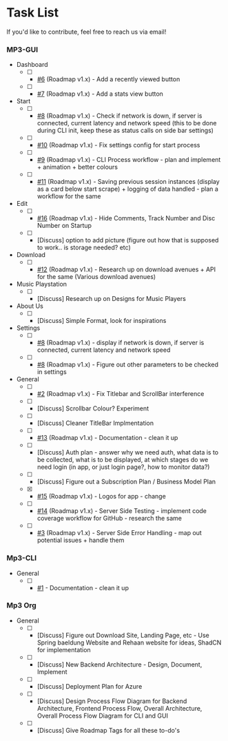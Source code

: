 # Task List

If you'd like to contribute, feel free to reach us via email!

### MP3-GUI
* Dashboard
	- [ ] - [#6](https://github.com/Mp3-Automated-Tag-Editor/Automated-Mp3-Gui/issues/6) (Roadmap v1.x) - Add a recently viewed button
	- [ ] - [#7](https://github.com/Mp3-Automated-Tag-Editor/Automated-Mp3-Gui/issues/7) (Roadmap v1.x) - Add a stats view button

* Start
	- [ ] - [#8](https://github.com/Mp3-Automated-Tag-Editor/Automated-Mp3-Gui/issues/8) (Roadmap v1.x) - Check if network is down, if server is connected, current latency and network speed (this to be done during CLI init, keep these as status calls on side bar settings)
 	- [ ] - [#10](https://github.com/Mp3-Automated-Tag-Editor/Automated-Mp3-Gui/issues/10) (Roadmap v1.x) - Fix settings config for start process
	- [ ] - [#9](https://github.com/Mp3-Automated-Tag-Editor/Automated-Mp3-Gui/issues/9) (Roadmap v1.x) - CLI Process workflow - plan and implement + animation + better colours
	- [ ] - [#11](https://github.com/Mp3-Automated-Tag-Editor/Automated-Mp3-Gui/issues/11) (Roadmap v1.x) - Saving previous session instances (display as a card below start scrape) + logging of data handled - plan a workflow for the same
* Edit
 	- [ ] - [#16](https://github.com/Mp3-Automated-Tag-Editor/Automated-Mp3-Gui/issues/16) (Roadmap v1.x) - Hide Comments, Track Number and Disc Number on Startup 
	- [ ] - [Discuss] option to add picture (figure out how that is supposed to work.. is storage needed? etc)

* Download
	- [ ] - [#12](https://github.com/Mp3-Automated-Tag-Editor/Automated-Mp3-Gui/issues/12) (Roadmap v1.x) - Research up on download avenues + API for the same (Various download avenues)

* Music Playstation
	- [ ] - [Discuss] Research up on Designs for Music Players

* About Us
	- [ ] - [Discuss] Simple Format, look for inspirations

* Settings
	- [ ] - [#8](https://github.com/Mp3-Automated-Tag-Editor/Automated-Mp3-Gui/issues/8) (Roadmap v1.x) - display if network is down, if server is connected, current latency and network speed
	- [ ] - [#8](https://github.com/Mp3-Automated-Tag-Editor/Automated-Mp3-Gui/issues/8) (Roadmap v1.x) - Figure out other parameters to be checked in settings

* General
	- [ ] - [#2](https://github.com/Mp3-Automated-Tag-Editor/Automated-Mp3-Gui/issues/2) (Roadmap v1.x) - Fix Titlebar and ScrollBar interference
	- [ ] - [Discuss] Scrollbar Colour? Experiment
	- [ ] - [Discuss] Cleaner TitleBar Implmentation
	- [ ] - [#13](https://github.com/Mp3-Automated-Tag-Editor/Automated-Mp3-Gui/issues/13) (Roadmap v1.x) - Documentation - clean it up
	- [ ] - [Discuss] Auth plan - answer why we need auth, what data is to be collected, what is to be displayed, at which stages do we need login (in app, or just login page?, how to monitor data?)
 	- [ ] - [Discuss] Figure out a Subscription Plan / Business Model Plan
	- [x] - [#15](https://github.com/Mp3-Automated-Tag-Editor/Automated-Mp3-Gui/issues/15) (Roadmap v1.x) - Logos for app - change
	- [ ] - [#14](https://github.com/Mp3-Automated-Tag-Editor/Automated-Mp3-Gui/issues/14) (Roadmap v1.x) - Server Side Testing - implement code coverage workflow for GitHub - research the same
	- [ ] - [#3](https://github.com/Mp3-Automated-Tag-Editor/Automated-Mp3-Gui/issues/3) (Roadmap v1.x) - Server Side Error Handling - map out potential issues + handle them

### Mp3-CLI
* General
	- [ ] - [#1](https://github.com/Mp3-Automated-Tag-Editor/Automated-Mp3-Cli/issues/1) - Documentation - clean it up

### Mp3 Org
* General
	- [ ] - [Discuss] Figure out Download Site, Landing Page, etc - Use Spring baeldung Website and Rehaan website for ideas, ShadCN for implementation
	- [ ] - [Discuss] New Backend Architecture - Design, Document, Implement
	- [ ] - [Discuss] Deployment Plan for Azure
	- [ ] - [Discuss] Design Process Flow Diagram for Backend Architecture, Frontend Process Flow, Overall Architecture, Overall Process Flow Diagram for CLI and GUI
	- [ ] - [Discuss] Give Roadmap Tags for all these to-do's
